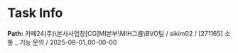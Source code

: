 # Task Info

**Path:** 카페24(주)\본사사업장\[CG]MI본부\MIH그룹\BVO팀 / sikim02 / [271165] 소통 _ 기능 문의 / 2025-08-01_00-00-00

